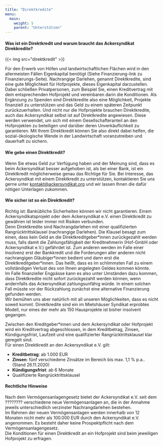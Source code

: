 ```yaml
---
title: "Direktkredite"
menu:
  main:
    weight: 5
    parent: "Unterstützen"
---
```


#### Was ist ein Direktkredit und warum braucht das Ackersyndikat Direkkredite?

{{< img src="direktkredit" >}}

Für den Erwerb von Höfen und landwirtschaftlichen Flächen wird in den allermeisten Fällen Eigenkapital benötigt (Siehe Finanzierung-link zu Finanzierungs-Seite). Nachrangige Darlehen, genannt Direktkredite, sind eine gute Möglichkeit für Hofprojekte, dieses Eigenkapital darzustellen. Dabei schließen Privatpersonen, zum Beispiel Sie, einen Kreditvertrag mit dem entsprechenden Hofprojekt und vereinbaren darin die Konditionen. Als Ergänzung zu Spenden sind Direktkredite also eine Möglichkeit, Projekte finanziell zu unterstützen und das Geld zu einem späteren Zeitpunkt zurückzuerhalten. Und nicht nur die Hofprojekte brauchen Direktkredite, auch das Ackersyndikat selbst ist auf Direktkredite angewiesen. Diese werden verwendet, um sich mit einem Gesellschafteranteil an den Hofprojekten zu beteiligen und darüber deren Unverkäuflichkeit zu garantieren. Mit Ihrem Direktkredit können Sie also direkt dabei helfen, die sozial-ökologische Wende in der Landwirtschaft voranzutreiben und dauerhaft zu sichern.

#### Wie gebe einen Direktkredit?

Wenn Sie etwas Geld zur Verfügung haben und der Meinung sind, dass es beim Ackersyndikat besser aufgehoben ist, als bei einer Bank, ist ein Direktkredit möglicherweise genau das Richtige für Sie. Bei Interesse, das Ackersyndikat mit einem Direktkredit zu unterstützen, kontaktieren Sie uns gerne unter kontakt@ackersyndikat.org und wir lassen Ihnen die dafür nötigen Unterlagen zukommen.

#### Wie sicher ist so ein Direktkredit?

Richtig ist: Bankübliche Sicherheiten können wir nicht garantieren. Einem Ackersyndikatsprojekt oder dem Ackersyndikat e.V. einen Direktkredit zu gewähren ist leider immer mit Risiken verbunden.  
Denn Direktkredite sind Nachrangdarlehen mit einer qualifizierten Rangrücktrittsklausel (nachrangige Darlehen). Die Klausel besagt zum einen, dass kein Geld an die Direktkreditgeber\*innen zurückgezahlt werden muss, falls damit die Zahlungsfähigkeit der Kreditnehmerin (Hof-GmbH oder Ackersyndikat e.V.) gefährdet ist. Zum anderen werden im Falle einer Insolvenz erst der Bankkredit und die Forderungen aller anderen nicht nachrangigen Gläubiger\*innen bedient und dann erst die Direktkreditgeber\*innen. Das heißt, dass es im schlimmsten Fall zu einem vollständigen Verlust des von Ihnen angelegten Geldes kommen könnte.  
Im Falle finanzieller Engpässe kann es also unter Umständen dazu kommen, dass Direktkredite nicht sofort zurückgezahlt werden können, wenn andernfalls das Ackersyndikat zahlungsunfähig würde. In einem solchen Fall müsste vor der Rückzahlung zunächst eine alternative Finanzierung gefunden werden.  
Wir bemühen uns aber natürlich mit all unseren Möglichkeiten, dass es nicht soweit kommt. Direktkredite sind ein im Mietshäuser Syndikat erprobtes Modell, nur eines der mehr als 150 Hausprojekte ist bisher insolvent gegangen.

Zwischen den Kreditgeber\*innen und dem Ackersyndikat oder Hofprojekt wird ein Kreditvertrag abgeschlossen, in dem Kreditbetrag, Zinsen, Kündigungsfrist, Laufzeit und eine qualifizierter Rangrücktrittsklausel klar geregelt sind.  
Für einen Direktkredit an den Ackersyndikat e.V. gilt:

- **Kreditbetrag**: ab 1.000 EUR
- **Zinsen**: fünf verschiedene Zinsätze im Bereich bis max. 1,1 % p.a.. (Stand 26.11.2020)
- **Kündigungsfrist**: ab 6 Monate
- Qualifizierte Rangrücktrittsklausel

#### Rechtliche Hinweise

Nach dem Vermögensanlagengesetz bietet der Ackersyndikat e.V. seit dem ???????? verschiedene neue Vermögensanlagen an, die in der Annahme jeweils unterschiedlich verzinster Nachrangdarlehen bestehen.  
Im Rahmen der neuen Vermögensanlagen werden innerhalb von 12 Monaten nicht mehr als 100.000 EUR durch den Ackersyndikat e.V. angenommen. Es besteht daher keine Prospektpflicht nach dem Vermögensanlagengesetz.  
Die Konditionen für einen Direktkredit an ein Hofprojekt sind beim jeweiligen Hofprojekt zu erfragen.

